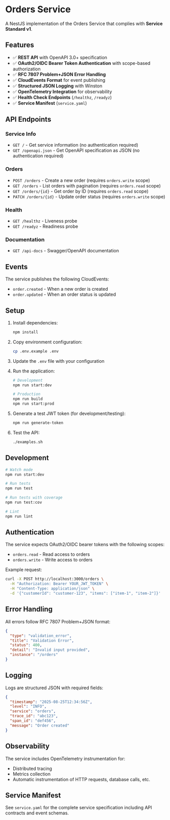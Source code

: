 # Orders Service

A NestJS implementation of the Orders Service that complies with **Service Standard v1**.

## Features

- ✅ **REST API** with OpenAPI 3.0+ specification
- ✅ **OAuth2/OIDC Bearer Token Authentication** with scope-based authorization
- ✅ **RFC 7807 Problem+JSON Error Handling**
- ✅ **CloudEvents Format** for event publishing
- ✅ **Structured JSON Logging** with Winston
- ✅ **OpenTelemetry Integration** for observability
- ✅ **Health Check Endpoints** (`/healthz`, `/readyz`)
- ✅ **Service Manifest** (`service.yaml`)

## API Endpoints

### Service Info

- `GET /` - Get service information (no authentication required)
- `GET /openapi.json` - Get OpenAPI specification as JSON (no authentication required)

### Orders

- `POST /orders` - Create a new order (requires `orders.write` scope)
- `GET /orders` - List orders with pagination (requires `orders.read` scope)
- `GET /orders/{id}` - Get order by ID (requires `orders.read` scope)
- `PATCH /orders/{id}` - Update order status (requires `orders.write` scope)

### Health

- `GET /healthz` - Liveness probe
- `GET /readyz` - Readiness probe

### Documentation

- `GET /api-docs` - Swagger/OpenAPI documentation

## Events

The service publishes the following CloudEvents:

- `order.created` - When a new order is created
- `order.updated` - When an order status is updated

## Setup

1. Install dependencies:

   ```bash
   npm install
   ```

2. Copy environment configuration:

   ```bash
   cp .env.example .env
   ```

3. Update the `.env` file with your configuration

4. Run the application:

   ```bash
   # Development
   npm run start:dev

   # Production
   npm run build
   npm run start:prod
   ```

5. Generate a test JWT token (for development/testing):

   ```bash
   npm run generate-token
   ```

6. Test the API:
   ```bash
   ./examples.sh
   ```

## Development

```bash
# Watch mode
npm run start:dev

# Run tests
npm run test

# Run tests with coverage
npm run test:cov

# Lint
npm run lint
```

## Authentication

The service expects OAuth2/OIDC bearer tokens with the following scopes:

- `orders.read` - Read access to orders
- `orders.write` - Write access to orders

Example request:

```bash
curl -X POST http://localhost:3000/orders \
  -H "Authorization: Bearer YOUR_JWT_TOKEN" \
  -H "Content-Type: application/json" \
  -d '{"customerId": "customer-123", "items": ["item-1", "item-2"]}'
```

## Error Handling

All errors follow RFC 7807 Problem+JSON format:

```json
{
  "type": "validation_error",
  "title": "Validation Error",
  "status": 400,
  "detail": "Invalid input provided",
  "instance": "/orders"
}
```

## Logging

Logs are structured JSON with required fields:

```json
{
  "timestamp": "2025-08-25T12:34:56Z",
  "level": "INFO",
  "service": "orders",
  "trace_id": "abc123",
  "span_id": "def456",
  "message": "Order created"
}
```

## Observability

The service includes OpenTelemetry instrumentation for:

- Distributed tracing
- Metrics collection
- Automatic instrumentation of HTTP requests, database calls, etc.

## Service Manifest

See `service.yaml` for the complete service specification including API contracts and event schemas.
